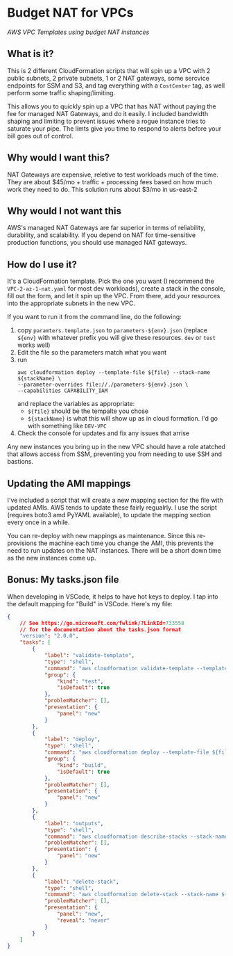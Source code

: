 # Budget NAT for VPCs
*AWS VPC Templates using budget NAT instances*

## What is it?

This is 2 different CloudFormation scripts that will spin up a VPC with 2 public subnets, 
2 private subnets, 1 or 2 NAT gateways, some sercvice endpoints for SSM and S3, and 
tag everything with a `CostCenter` tag, as well perform some traffic shaping/limiting. 

This allows you to quickly spin up a VPC that has NAT without paying the fee for managed 
NAT Gateways, and do it easily. I included bandwidth shaping and limiting to prevent issues
where a rogue instance tries to saturate your pipe. The limts give you time to respond to alerts 
before your bill goes out of control.

## Why would I want this?

NAT Gateways are expensive, reletive to test workloads much of the time. They are about $45/mo + 
traffic + processing fees based on how much work they need to do. This solution runs about $3/mo in 
us-east-2

## Why would I not want this

AWS's managed NAT Gateways are far superior in terms of reliability, durability, and scalability. If you 
depend on NAT for time-sensitive production functions, you should use managed NAT gateways.

## How do I use it?

It's a CloudFormation template. Pick the one you want (I recommend the `VPC-2-az-1-nat.yaml` for most dev workloads), 
create a stack in the console, fill out the form, and let it spin up the VPC. From there, add your resources into the appropriate subnets in the new VPC.

If you want to run it from the command line, do the following:

1. copy `paramters.template.json` to `parameters-${env}.json` (replace `${env}` with whatever 
    prefix you will give these resources. `dev` or `test` works well)
1. Edit the file so the parameters match what you want
1. run 
    ```
    aws cloudformation deploy --template-file ${file} --stack-name ${stackName} \
    --parameter-overrides file://./parameters-${env}.json \
    --capabilities CAPABILITY_IAM
    ```
    and replace the variables as appropriate:
    * `${file}` should be the tempalte you chose
    * `${stackName}` is what this will show up as in cloud formation. I'd go with something like `DEV-VPC`
1. Check the console for updates and fix any issues that arrise

Any new instances you bring up in the new VPC should have a role atatched that allows access from SSM, preventing you
from needing to use SSH and bastions. 

## Updating the AMI mappings

I've included a script that will create a new mapping section for the file with updated AMIs. AWS tends to update these
fairly regualrly. I use the script (requires boto3 amd PyYAML available), to update the mapping section every once in a while.

You can re-deploy with new mappings as maintenance. Since this re-provisions the machine each time you change the AMI, this prevents the need to run updates on the NAT instances. There will be a short down time as the new instances come up.

## Bonus: My tasks.json file

When developing in VSCode, it helps to have hot keys to deploy. I tap into the default mapping for "Build" in VSCode. Here's my file:

```JSON
{
    // See https://go.microsoft.com/fwlink/?LinkId=733558
    // for the documentation about the tasks.json format
    "version": "2.0.0",
    "tasks": [
        {
            "label": "validate-template",
            "type": "shell",
            "command": "aws cloudformation validate-template --template-body file://${file} --profile personal",
            "group": {
                "kind": "test",
                "isDefault": true
            },
            "problemMatcher": [],
            "presentation": {
                "panel": "new"
            }
        },
        {
            "label": "deploy",
            "type": "shell",
            "command": "aws cloudformation deploy --template-file ${file} --stack-name ${fileBasenameNoExtension} --parameter-overrides file://./parameters-testing.json --capabilities CAPABILITY_IAM --profile personal",
            "group": {
                "kind": "build",
                "isDefault": true
            },
            "problemMatcher": [],
            "presentation": {
                "panel": "new"
            }
        },
        {
            "label": "outputs",
            "type": "shell",
            "command": "aws cloudformation describe-stacks --stack-name ${fileBasenameNoExtension} --query 'Stacks[0].Outputs[0]' --profile personal",
            "problemMatcher": [],
            "presentation": {
                "panel": "new"
            }
        },
        {
            "label": "delete-stack",
            "type": "shell",
            "command": "aws cloudformation delete-stack --stack-name ${fileBasenameNoExtension} --profile personal",
            "problemMatcher": [],
            "presentation": {
                "panel": "new",
                "reveal": "never"
            }
        }
    ]
}
```